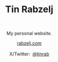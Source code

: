 <p align="center">
  <h1 align="center" style="text-decoration:none;">Tin Rabzelj</h1>
  <br/>
  <p align="center">
    My personal website.
  </p>
</p>

<div align="center">
  <a href="https://rabzelj.com">rabzelj.com</a>
</div>

<br/>

<div align="center">
  <span>X/Twitter:&nbsp;</span>
  <a href="https://twitter.com/tinrab">@tinrab</a>
</div>

<br/>
<br/>
